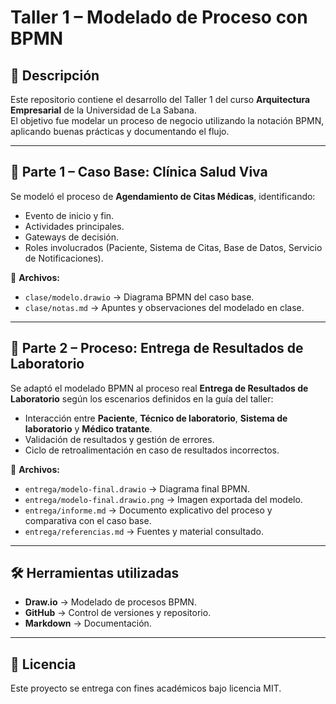 # Taller 1 – Modelado de Proceso con BPMN

## 📌 Descripción
Este repositorio contiene el desarrollo del Taller 1 del curso **Arquitectura Empresarial** de la Universidad de La Sabana.  
El objetivo fue modelar un proceso de negocio utilizando la notación BPMN, aplicando buenas prácticas y documentando el flujo.

---

## 🏥 Parte 1 – Caso Base: Clínica Salud Viva
Se modeló el proceso de **Agendamiento de Citas Médicas**, identificando:
- Evento de inicio y fin.
- Actividades principales.
- Gateways de decisión.
- Roles involucrados (Paciente, Sistema de Citas, Base de Datos, Servicio de Notificaciones).

📂 **Archivos:**
- `clase/modelo.drawio` → Diagrama BPMN del caso base.
- `clase/notas.md` → Apuntes y observaciones del modelado en clase.

---

## 🧪 Parte 2 – Proceso: Entrega de Resultados de Laboratorio
Se adaptó el modelado BPMN al proceso real **Entrega de Resultados de Laboratorio** según los escenarios definidos en la guía del taller:
- Interacción entre **Paciente**, **Técnico de laboratorio**, **Sistema de laboratorio** y **Médico tratante**.
- Validación de resultados y gestión de errores.
- Ciclo de retroalimentación en caso de resultados incorrectos.

📂 **Archivos:**
- `entrega/modelo-final.drawio` → Diagrama final BPMN.
- `entrega/modelo-final.drawio.png` → Imagen exportada del modelo.
- `entrega/informe.md` → Documento explicativo del proceso y comparativa con el caso base.
- `entrega/referencias.md` → Fuentes y material consultado.

---

## 🛠 Herramientas utilizadas
- **Draw.io** → Modelado de procesos BPMN.
- **GitHub** → Control de versiones y repositorio.
- **Markdown** → Documentación.

---

## 📄 Licencia
Este proyecto se entrega con fines académicos bajo licencia MIT.

